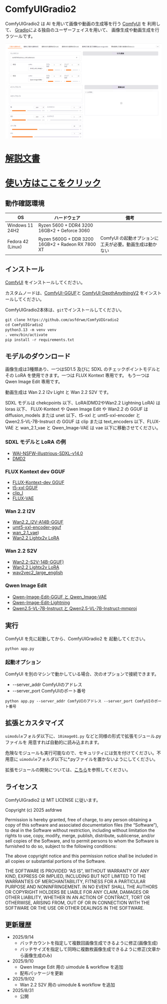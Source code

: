 # ComfyUIGradio2

ComfyUIGradio2 は AI を用いて画像や動画の生成等を行う [ComfyUI](https://www.comfy.org/) を
利用して、 [Gradio](https://www.gradio.app/)による独自のユーザーフェイスを用いて、
画像生成や動画生成を行うツールです。

![usage](https://github.com/asfdrwe/ComfyUIGradio2/blob/main/docs/image/usage28.png)

# [解説文書](https://asfdrwe.github.io/ComfyUIGradio2/)
# [使い方はここをクリック](https://asfdrwe.github.io/ComfyUIGradio2/usage/)

## 動作確認環境

|       OS         |             ハードウェア                            |             備考           |
|------------------|---------------------------------------------------|----------------------------|
| Windows 11 24H2  | Ryzen 5600 + DDR4 3200 16GB×2 + Geforce 3060      |                            |
| Fedora 42 (Linux)| Ryzen 5600G + DDR 3200 16GB×2 + Radeon RX 7800 XT | ComfyUI の起動オプションに工夫が必要。動画生成は動かない |

## インストール

[ComfyUI](https://www.comfy.org/download) をインストールしてください。

カスタムノードは、[ComfyUI-GGUF](https://github.com/city96/ComfyUI-GGUF)と
[ComfyUI-DepthAnythingV2](https://github.com/kijai/ComfyUI-DepthAnythingV2)
をインストールしてください。

ComfyUIGradio2本体は、`git`でインストールしてください。

```
git clone https://github.com/asfdrwe/ComfyUIGradio2
cd ComfyUIGradio2
python3.13 -m venv venv
. venv/bin/activate
pip install -r requirements.txt
```

## モデルのダウンロード
画像生成は3種類あり、一つはSD1.5 及びに SDXL のチェックポイントモデルと
その LoRA を使用できます。一つは FLUX Kontext 専用です。
もう一つは Qwen Image Edit 専用です。

動画生成は Wan 2.2 I2v Light と Wan 2.2 S2V です。

SDXL モデルは chekcpoints 以下、LoRA(DMD2やWan2.2 Lightning LoRA) は loras 以下、
FLUX-Kontext や Qwen Image Edit や Wan2.2 の GGUF は diffusion_models または
unet 以下、t5-xxl と umt5-xxl-encoder と Qwen2.5-VL-7B-Instruct の GGUF は 
clip または text_encoders 以下、FLUX-VAE と wan_2.1_vae と Qwen_Image-VAE は
vae 以下に移動させてください。

### SDXL モデルと LoRA の例

- [WAI-NSFW-illustrious-SDXL-v14.0](https://civitai.com/models/827184/wai-nsfw-illustrious-sdxl)
- [DMD2](https://huggingface.co/tianweiy/DMD2)

### FLUX Kontext dev GGUF

- [FLUX-Kontext-dev GGUF](https://huggingface.co/QuantStack/FLUX.1-Kontext-dev-GGUF)
- [t5-xxl GGUF](https://huggingface.co/city96/t5-v1_1-xxl-encoder-gguf)
- [clip_l](https://huggingface.co/comfyanonymous/flux_text_encoders/)
- [FLUX-VAE](https://huggingface.co/Comfy-Org/Lumina_Image_2.0_Repackaged)

### Wan 2.2 I2V
- [Wan2.2_I2V-A14B-GGUF](https://huggingface.co/bullerwins/Wan2.2-I2V-A14B-GGUF)
- [umt5-xxl-encoder-gguf](https://huggingface.co/city96/umt5-xxl-encoder-gguf)
- [wan_2.1_vae](https://huggingface.co/Comfy-Org/Wan_2.1_ComfyUI_repackaged))
- [Wan2.2 Lightx2v LoRA](https://huggingface.co/Comfy-Org/Wan_2.2_ComfyUI_Repackaged/tree/main/split_files/loras)

### Wan 2.2 S2V
- [Wan2.2-S2V-14B-GGUF)](https://huggingface.co/QuantStack/Wan2.2-S2V-14B-GGUF)
- [Wan2.2 Lightx2v LoRA](https://huggingface.co/Comfy-Org/Wan_2.2_ComfyUI_Repackaged/tree/main/split_files/loras)
- [wav2vec2_large_english](https://huggingface.co/Comfy-Org/Wan_2.2_ComfyUI_Repackaged/tree/main/split_files/audio_encoders)

### Qwen Image Edit
- [Qwen-Image-Edit-GGUF と Qwen_Image-VAE](https://huggingface.co/QuantStack/Qwen-Image-Edit-GGUF)
- [Qwen-Image-Edit-Lightning](https://huggingface.co/lightx2v/Qwen-Image-Lightning)
- [Qwen2.5-VL-7B-Instruct と Qwen2.5-VL-7B-Instruct-mmproj](https://huggingface.co/unsloth/Qwen2.5-VL-7B-Instruct-GGUF)

## 実行
ComfyUI を先に起動してから、ComfyUIGradio2 を 起動してください。
```
python app.py
```

### 起動オプション
ComfyUI を別のマシンで動かしている場合、次のオプションで接続できます。

- --server_addr ComfyUIのアドレス
- --server_port ComfyUIのポート番号

```
python app.py --server_addr ComfyUIのアドレス --server_port ComfyUIのポート番号
```

## 拡張とカスタマイズ
`uimodule`フォルダ以下に、`10image01.py` などと同様の形式で拡張モジュール.pyファイルを
用意すれば自動的に読み込まれます。

危険なモジュールも実行可能なので、セキュリティには気を付けてください。不用意に
`uimodule`フォルダ以下に*.pyファイルを置かないようにしてください。

拡張モジュールの開発については、[こちら]()を参照してください。

## ライセンス

ComfyUIGradio2 は MIT LICENSE に従います。

Copyright (c) 2025 asfdrwe

Permission is hereby granted, free of charge, to any person obtaining a copy of this software and associated documentation files (the “Software”), to deal in the Software without restriction, including without limitation the rights to use, copy, modify, merge, publish, distribute, sublicense, and/or sell copies of the Software, and to permit persons to whom the Software is furnished to do so, subject to the following conditions:

The above copyright notice and this permission notice shall be included in all copies or substantial portions of the Software.

THE SOFTWARE IS PROVIDED “AS IS”, WITHOUT WARRANTY OF ANY KIND, EXPRESS OR IMPLIED, INCLUDING BUT NOT LIMITED TO THE WARRANTIES OF MERCHANTABILITY, FITNESS FOR A PARTICULAR PURPOSE AND NONINFRINGEMENT. IN NO EVENT SHALL THE AUTHORS OR COPYRIGHT HOLDERS BE LIABLE FOR ANY CLAIM, DAMAGES OR OTHER LIABILITY, WHETHER IN AN ACTION OF CONTRACT, TORT OR OTHERWISE, ARISING FROM, OUT OF OR IN CONNECTION WITH THE SOFTWARE OR THE USE OR OTHER DEALINGS IN THE SOFTWARE.

## 更新履歴
- 2025/9/14
  - バッチカウントを指定して複数回画像生成できるように修正(画像生成)
  - バッチサイズを指定して同時に複数枚画像生成できるように修正(文章から画像生成のみ)
- 2025/9/10
  - Qwen Image Edit 用の uimodule & workflow を追加
  - 配布パッケージを更新
- 2025/9/02
  - Wan 2.2 S2V 用の uimodule & workflow を追加
- 2025/8/31
  - 公開
